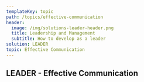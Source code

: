 ```yaml
---
templateKey: topic
path: /topics/effective-communication
header:
  image: /img/solutions-leader-header.png
  title: Leadership and Management
  subtitle: How to develop as a leader
solution: LEADER
topic: Effective Communication
---
```


## LEADER - Effective Communication
